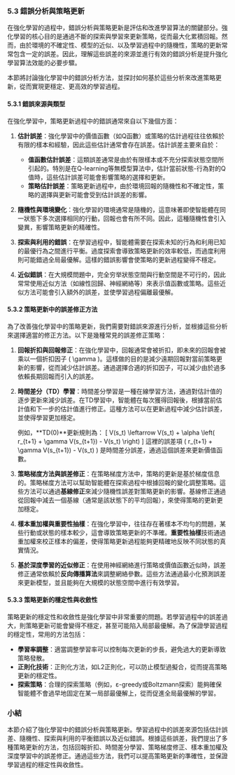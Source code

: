 ### 5.3 錯誤分析與策略更新

在強化學習的過程中，錯誤分析與策略更新是評估和改進學習算法的關鍵部分。強化學習的核心目的是通過不斷的探索與學習來更新策略，從而最大化累積回報。然而，由於環境的不確定性、模型的近似、以及學習過程中的隨機性，策略的更新常常包含一定的誤差。因此，理解這些誤差的來源並進行有效的錯誤分析是提升強化學習算法效能的必要步驟。

本節將討論強化學習中的錯誤分析方法，並探討如何基於這些分析來改進策略更新，從而實現更穩定、更高效的學習過程。

#### 5.3.1 錯誤來源與類型

在強化學習中，策略更新過程中的錯誤通常來自以下幾個方面：

1. **估計誤差**：強化學習中的價值函數（如Q函數）或策略的估計過程往往依賴於有限的樣本和經驗，因此這些估計通常會存在誤差。估計誤差主要來自於：
   - **值函數估計誤差**：這類誤差通常是由於有限樣本或不充分探索狀態空間所引起的。特別是在Q-learning等無模型算法中，估計當前狀態-行為對的Q值時，這些估計誤差可能會影響策略的選擇和更新。
   - **策略估計誤差**：策略更新過程中，由於環境回報的隨機性和不確定性，策略的選擇與更新可能會受到估計誤差的影響。

2. **隨機性與環境變化**：強化學習的環境通常是隨機的，這意味著即使智能體在同一狀態下多次選擇相同的行動，回報也會有所不同。因此，這種隨機性會引入變異，影響策略更新的精確性。

3. **探索與利用的錯誤**：在學習過程中，智能體需要在探索未知的行為和利用已知的最優行為之間進行平衡。過度探索會導致策略更新的效率較低，而過度利用則可能錯過全局最優解。這樣的錯誤影響會使策略的更新過程變得不穩定。

4. **近似錯誤**：在大規模問題中，完全穷举狀態空間與行動空間是不可行的，因此常常使用近似方法（如線性回歸、神經網絡等）來表示值函數或策略。這些近似方法可能會引入額外的誤差，並使學習過程偏離最優解。

#### 5.3.2 策略更新中的誤差修正方法

為了改善強化學習中的策略更新，我們需要對錯誤來源進行分析，並根據這些分析來選擇適當的修正方法。以下是幾種常見的誤差修正策略：

1. **回報折扣與回報修正**：在強化學習中，回報通常會被折扣，即未來的回報會被乘以一個折扣因子 \( \gamma \)。這樣做的目的是減少遠期回報對當前策略更新的影響，從而減少估計誤差。通過選擇合適的折扣因子，可以減少由於過多依賴長期回報而引入的誤差。

2. **時間差分（TD）學習**：時間差分學習是一種在線學習方法，通過對估計值的逐步更新來減少誤差。在TD學習中，智能體在每次獲得回報後，根據當前估計值和下一步的估計值進行修正。這種方法可以在更新過程中減少估計誤差，並使得學習更加穩定。

   例如，**TD(0)**更新規則為：
   \[
   V(s_t) \leftarrow V(s_t) + \alpha \left( r_{t+1} + \gamma V(s_{t+1}) - V(s_t) \right)
   \]
   這裡的誤差項 \( r_{t+1} + \gamma V(s_{t+1}) - V(s_t) \) 是時間差分誤差，通過這個誤差來更新價值函數。

3. **策略梯度方法與誤差修正**：在策略梯度方法中，策略的更新是基於梯度信息的。策略梯度方法可以幫助智能體在探索過程中根據回報的變化調整策略。這些方法可以通過**基線修正**來減少隨機性誤差對策略更新的影響。基線修正通過從回報中減去一個基線（通常是該狀態下的平均回報），來使得策略的更新更加穩定。

4. **樣本重加權與重要性抽樣**：在強化學習中，往往存在著樣本不均勻的問題，某些行動或狀態的樣本較少，這會導致策略更新的不準確。**重要性抽樣**技術通過重加權來校正樣本的偏差，使得策略更新過程能夠更精確地反映不同狀態的真實情況。

5. **基於深度學習的近似修正**：在使用神經網絡進行策略或價值函數近似時，誤差修正通常依賴於**反向傳播算法**來調整網絡參數。這些方法通過最小化預測誤差來更新模型，並且能夠在大規模的狀態空間中進行有效學習。

#### 5.3.3 策略更新的穩定性與收斂性

策略更新的穩定性和收斂性是強化學習中非常重要的問題。若學習過程中的誤差過大，則策略更新可能會變得不穩定，甚至可能陷入局部最優解。為了保證學習過程的穩定性，常用的方法包括：

- **學習率調整**：適當調整學習率可以控制每次更新的步長，避免過大的更新導致策略發散。
- **正則化技術**：正則化方法，如L2正則化，可以防止模型過擬合，從而提高策略更新的穩定性。
- **探索策略**：合理的探索策略（例如，ε-greedy或Boltzmann探索）能夠確保智能體不會過早地固定在某一局部最優解上，從而促進全局最優解的學習。

### 小結

本節介紹了強化學習中的錯誤分析與策略更新。學習過程中的誤差來源包括估計誤差、隨機性、探索與利用的平衡錯誤以及近似錯誤。根據這些誤差，我們提出了多種策略更新的方法，包括回報折扣、時間差分學習、策略梯度修正、樣本重加權及深度學習中的誤差修正。通過這些方法，我們可以提高策略更新的準確性，並保證學習過程的穩定性與收斂性。